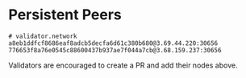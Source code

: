 # Persistent Peers

```
# validator.network
a8eb1ddfcf8686eaf8adcb5decfa6d61c380b680@3.69.44.220:30656
776653f8a76e0545c88600437b937ae7f044a7cb@3.68.159.237:30656
```

Validators are encouraged to create a PR and add their nodes above.